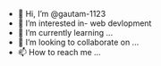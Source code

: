 - 👋 Hi, I’m @gautam-1123
- 👀 I’m interested in- web devlopment
- 🌱 I’m currently learning ...
- 💞️ I’m looking to collaborate on ...
- 📫 How to reach me ...

<!---
gautam-1123/gautam-1123 is a ✨ special ✨ repository because its `README.md` (this file) appears on your GitHub profile.
You can click the Preview link to take a look at your changes.
--->
